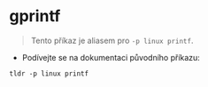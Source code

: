 # gprintf

> Tento příkaz je aliasem pro `-p linux printf`.

- Podívejte se na dokumentaci původního příkazu:

`tldr -p linux printf`
